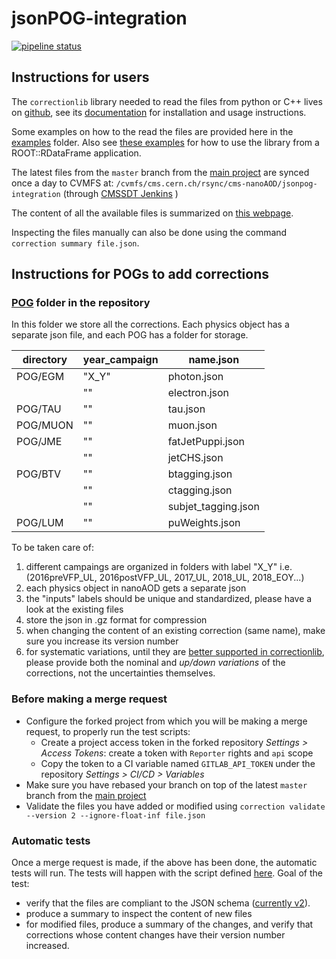 # jsonPOG-integration

 [![pipeline status](https://gitlab.cern.ch/cms-nanoAOD/jsonpog-integration/badges/master/pipeline.svg)](https://gitlab.cern.ch/cms-nanoAOD/jsonpog-integration/-/commits/master) 

## Instructions for users

The `correctionlib` library needed to read the files from python or C++ lives on [github](https://github.com/cms-nanoAOD/correctionlib), see
its [documentation](https://cms-nanoaod.github.io/correctionlib/) for installation and usage instructions.

Some examples on how to the read the files are provided here in the [examples](./examples/) folder.
Also see [these examples](https://gist.github.com/pieterdavid/a560e65658386d70a1720cb5afe4d3e9) for how to use the library from a ROOT::RDataFrame application.

The latest files from the `master` branch from the [main project](https://gitlab.cern.ch/cms-nanoAOD/jsonpog-integration)
are synced once a day to CVMFS at: `/cvmfs/cms.cern.ch/rsync/cms-nanoAOD/jsonpog-integration`  (through [CMSSDT Jenkins](https://cmssdt.cern.ch/jenkins/job/cvmfs-cms-rsync-gitlab-repo/) )

The content of all the available files is summarized on [this webpage](https://cms-nanoaod-integration.web.cern.ch/commonJSONSFs/).

Inspecting the files manually can also be done using the command `correction summary file.json`.

## Instructions for POGs to add corrections

### [POG](./POG/) folder in the repository

In this folder we store all the corrections.
Each physics object has a separate json file, and each POG has a folder for storage.

| directory  | year_campaign | name.json |
| ---------- | --------------| ----------|
| POG/EGM  | "X_Y"  | photon.json |
|          |  "" | electron.json |
| POG/TAU  |  "" | tau.json |
| POG/MUON |  "" | muon.json |
| POG/JME  |  "" | fatJetPuppi.json |
|          |  "" | jetCHS.json |
| POG/BTV  |  "" | btagging.json |
|          |  "" | ctagging.json |
|          |  "" | subjet_tagging.json |
| POG/LUM  |  "" | puWeights.json | 

To be taken care of:
1. different campaings are organized in folders with label "X_Y" i.e. (2016preVFP_UL, 2016postVFP_UL, 2017_UL, 2018_UL, 2018_EOY...)
2. each physics object in nanoAOD gets a separate json
3. the "inputs" labels should be unique and standardized, please have a look at the existing files
4. store the json in .gz format for compression
5. when changing the content of an existing correction (same name), make sure you increase its version number
6. for systematic variations, until they are [better supported in correctionlib](https://github.com/cms-nanoAOD/correctionlib/issues/4),
please provide both the nominal and *up/down variations* of the corrections, not the uncertainties themselves.

### Before making a merge request

* Configure the forked project from which you will be making a merge request, to properly run the test scripts:
  * Create a project access token in the forked repository *Settings > Access Tokens*: create a token with `Reporter` rights and `api` scope
  * Copy the token to a CI variable named `GITLAB_API_TOKEN` under the repository *Settings > CI/CD > Variables*
* Make sure you have rebased your branch on top of the latest `master` branch from the [main project](https://gitlab.cern.ch/cms-nanoAOD/jsonpog-integration)
* Validate the files you have added or modified using `correction validate --version 2 --ignore-float-inf file.json`

### Automatic tests

Once a merge request is made, if the above has been done, the automatic tests will run.
The tests will happen with the script defined [here](./script/testMR.sh).
Goal of the test:
* verify that the files are compliant to the JSON schema ([currently v2](https://cms-nanoaod.github.io/correctionlib/schemav2.html)).
* produce a summary to inspect the content of new files
* for modified files, produce a summary of the changes, and verify that corrections whose content changes have their version number increased.
